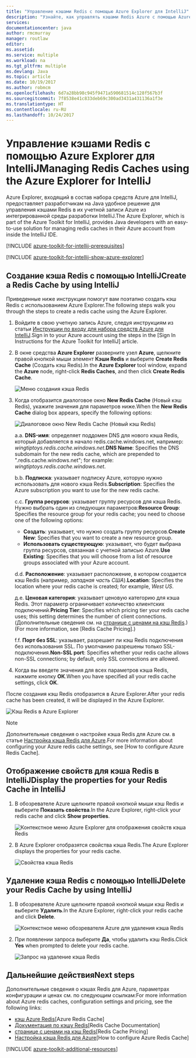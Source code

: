 ```yaml
---
title: "Управление кэшами Redis с помощью Azure Explorer для IntelliJ"
description: "Узнайте, как управлять кэшами Redis Azure с помощью Azure Explorer для IntelliJ."
services: 
documentationcenter: java
author: rmcmurray
manager: routlaw
editor: 
ms.assetid: 
ms.service: multiple
ms.workload: na
ms.tgt_pltfrm: multiple
ms.devlang: Java
ms.topic: article
ms.date: 10/19/2017
ms.author: robmcm
ms.openlocfilehash: 6d7a28bb98c945f9471a590681514c128f567b3f
ms.sourcegitcommit: 7f8538e41c833deb69c300ad3431a431136a1f3e
ms.translationtype: HT
ms.contentlocale: ru-RU
ms.lasthandoff: 10/24/2017
---
```

# <a name="managing-redis-caches-using-the-azure-explorer-for-intellij"></a><span data-ttu-id="94810-103">Управление кэшами Redis с помощью Azure Explorer для IntelliJ</span><span class="sxs-lookup"><span data-stu-id="94810-103">Managing Redis Caches using the Azure Explorer for IntelliJ</span></span>

<span data-ttu-id="94810-104">Azure Explorer, входящий в состав набора средств Azure для IntelliJ, предоставляет разработчикам на Java удобное решение для управления кэшами Redis в их учетной записи Azure из интегрированной среды разработки IntelliJ.</span><span class="sxs-lookup"><span data-stu-id="94810-104">The Azure Explorer, which is part of the Azure Toolkit for IntelliJ, provides Java developers with an easy-to-use solution for managing redis caches in their Azure account from inside the IntelliJ IDE.</span></span>

[!INCLUDE [azure-toolkit-for-intellij-prerequisites](../includes/azure-toolkit-for-intellij-prerequisites.md)]

[!INCLUDE [azure-toolkit-for-intellij-show-azure-explorer](../includes/azure-toolkit-for-intellij-show-azure-explorer.md)]

## <a name="create-a-redis-cache-by-using-intellij"></a><span data-ttu-id="94810-105">Создание кэша Redis с помощью IntelliJ</span><span class="sxs-lookup"><span data-stu-id="94810-105">Create a Redis Cache by using IntelliJ</span></span>

<span data-ttu-id="94810-106">Приведенные ниже инструкции помогут вам поэтапно создать кэш Redis с использованием Azure Explorer.</span><span class="sxs-lookup"><span data-stu-id="94810-106">The following steps walk you through the steps to create a redis cache using the Azure Explorer.</span></span>

1. <span data-ttu-id="94810-107">Войдите в свою учетную запись Azure, следуя инструкциям из статьи [Инструкции по входу для набора средств Azure для IntelliJ].</span><span class="sxs-lookup"><span data-stu-id="94810-107">Sign in to your Azure account using the steps in the [Sign In Instructions for the Azure Toolkit for IntelliJ] article.</span></span>

1. <span data-ttu-id="94810-108">В окне средства **Azure Explorer** разверните узел **Azure**, щелкните правой кнопкой мыши элемент **Кэши Redis** и выберите **Create Redis Cache** (Создать кэш Redis).</span><span class="sxs-lookup"><span data-stu-id="94810-108">In the **Azure Explorer** tool window, expand the **Azure** node, right-click **Redis Caches**, and then click **Create Redis Cache**.</span></span>

   ![Меню создания кэша Redis][CR01]

1. <span data-ttu-id="94810-110">Когда отобразится диалоговое окно **New Redis Cache** (Новый кэш Redis), укажите значения для параметров ниже.</span><span class="sxs-lookup"><span data-stu-id="94810-110">When the **New Redis Cache** dialog box appears, specify the following options:</span></span>

   ![Диалоговое окно New Redis Cache (Новый кэш Redis)][CR02]

   <span data-ttu-id="94810-112">а.</span><span class="sxs-lookup"><span data-stu-id="94810-112">a.</span></span> <span data-ttu-id="94810-113">**DNS-имя**: определяет поддомен DNS для нового кэша Redis, который добавляется в начало redis.cache.windows.net, например: *wingtiptoys.redis.cache.windows.net*.</span><span class="sxs-lookup"><span data-stu-id="94810-113">**DNS Name**: Specifies the DNS subdomain for the new redis cache, which are prepended to ".redis.cache.windows.net"; for example: *wingtiptoys.redis.cache.windows.net*.</span></span>

   <span data-ttu-id="94810-114">b.</span><span class="sxs-lookup"><span data-stu-id="94810-114">b.</span></span> <span data-ttu-id="94810-115">**Подписка**: указывает подписку Azure, которую нужно использовать для нового кэша Redis.</span><span class="sxs-lookup"><span data-stu-id="94810-115">**Subscription**: Specifies the Azure subscription you want to use for the new redis cache.</span></span>

   <span data-ttu-id="94810-116">c.</span><span class="sxs-lookup"><span data-stu-id="94810-116">c.</span></span> <span data-ttu-id="94810-117">**Группа ресурсов**: указывает группу ресурсов для кэша Redis. Нужно выбрать один из следующих параметров:</span><span class="sxs-lookup"><span data-stu-id="94810-117">**Resource Group**: Specifies the resource group for your redis cache; you need to choose one of the following options:</span></span> 
      * <span data-ttu-id="94810-118">**Создать**: указывает, что нужно создать группу ресурсов.</span><span class="sxs-lookup"><span data-stu-id="94810-118">**Create New**: Specifies that you want to create a new resource group.</span></span> 
      * <span data-ttu-id="94810-119">**Использовать существующую**: указывает, что будет выбрана группа ресурсов, связанная с учетной записью Azure.</span><span class="sxs-lookup"><span data-stu-id="94810-119">**Use Existing**: Specifies that you will choose from a list of resource groups associated with your Azure account.</span></span> 

   <span data-ttu-id="94810-120">d.</span><span class="sxs-lookup"><span data-stu-id="94810-120">d.</span></span> <span data-ttu-id="94810-121">**Расположение**: указывает расположение, в котором создается кэш Redis (например, *западная часть США*).</span><span class="sxs-lookup"><span data-stu-id="94810-121">**Location**: Specifies the location where your redis cache is created; for example, *West US*.</span></span>

   <span data-ttu-id="94810-122">д.</span><span class="sxs-lookup"><span data-stu-id="94810-122">e.</span></span> <span data-ttu-id="94810-123">**Ценовая категория**: указывает ценовую категорию для кэша Redis. Этот параметр ограничивает количество клиентских подключений.</span><span class="sxs-lookup"><span data-stu-id="94810-123">**Pricing Tier**: Specifies which pricing tier your redis cache uses; this setting determines the number of client connections.</span></span> <span data-ttu-id="94810-124">(Дополнительные сведения см. на [странице с ценами на кэш Redis].)</span><span class="sxs-lookup"><span data-stu-id="94810-124">(For more information, see [Redis Cache Pricing].)</span></span>

   <span data-ttu-id="94810-125">f.</span><span class="sxs-lookup"><span data-stu-id="94810-125">f.</span></span> <span data-ttu-id="94810-126">**Порт без SSL**: указывает, разрешает ли кэш Redis подключения без использования SSL. По умолчанию разрешены только SSL-подключения.</span><span class="sxs-lookup"><span data-stu-id="94810-126">**Non-SSL port**: Specifies whether your redis cache allows non-SSL connections; by default, only SSL connections are allowed.</span></span>

1. <span data-ttu-id="94810-127">Когда вы введете значения для всех параметров кэша Redis, нажмите кнопку **ОК**.</span><span class="sxs-lookup"><span data-stu-id="94810-127">When you have specified all your redis cache settings, click **OK**.</span></span>

<span data-ttu-id="94810-128">После создания кэш Redis отобразится в Azure Explorer.</span><span class="sxs-lookup"><span data-stu-id="94810-128">After your redis cache has been created, it will be displayed in the Azure Explorer.</span></span>

   ![Кэш Redis в Azure Explorer][CR03]

> [!NOTE]
>
> <span data-ttu-id="94810-130">Дополнительные сведения о настройке кэша Redis для Azure см. в статье [Настройка кэша Redis для Azure].</span><span class="sxs-lookup"><span data-stu-id="94810-130">For more information about configuring your Azure redis cache settings, see [How to configure Azure Redis Cache].</span></span>
>

## <a name="display-the-properties-for-your-redis-cache-in-intellij"></a><span data-ttu-id="94810-131">Отображение свойств для кэша Redis в IntelliJ</span><span class="sxs-lookup"><span data-stu-id="94810-131">Display the properties for your Redis Cache in IntelliJ</span></span>

1. <span data-ttu-id="94810-132">В обозревателе Azure щелкните правой кнопкой мыши кэш Redis и выберите **Показать свойства**.</span><span class="sxs-lookup"><span data-stu-id="94810-132">In the Azure Explorer, right-click your redis cache and click **Show properties**.</span></span>

   ![Контекстное меню Azure Explorer для отображения свойств кэша Redis][SP01]

1. <span data-ttu-id="94810-134">В Azure Explorer отобразятся свойства кэша Redis.</span><span class="sxs-lookup"><span data-stu-id="94810-134">The Azure Explorer displays the properties for your redis cache.</span></span>

   ![Свойства кэша Redis][SP02]

## <a name="delete-your-redis-cache-by-using-intellij"></a><span data-ttu-id="94810-136">Удаление кэша Redis с помощью IntelliJ</span><span class="sxs-lookup"><span data-stu-id="94810-136">Delete your Redis Cache by using IntelliJ</span></span>

1. <span data-ttu-id="94810-137">В обозревателе Azure щелкните правой кнопкой мыши кэш Redis и выберите **Удалить**.</span><span class="sxs-lookup"><span data-stu-id="94810-137">In the Azure Explorer, right-click your redis cache and click **Delete**.</span></span>

   ![Контекстное меню обозревателя Azure для удаления кэша Redis][DE01]

1. <span data-ttu-id="94810-139">При появлении запроса выберите **Да**, чтобы удалить кэш Redis.</span><span class="sxs-lookup"><span data-stu-id="94810-139">Click **Yes** when prompted to delete your redis cache.</span></span>

   ![Запрос на удаление кэша Redis][DE02]

## <a name="next-steps"></a><span data-ttu-id="94810-141">Дальнейшие действия</span><span class="sxs-lookup"><span data-stu-id="94810-141">Next steps</span></span>

<span data-ttu-id="94810-142">Дополнительные сведения о кэшах Redis для Azure, параметрах конфигурации и ценах см. по следующим ссылкам:</span><span class="sxs-lookup"><span data-stu-id="94810-142">For more information about Azure redis caches, configuration settings and pricing, see the following links:</span></span>

* <span data-ttu-id="94810-143">[кэш Azure Redis]</span><span class="sxs-lookup"><span data-stu-id="94810-143">[Azure Redis Cache]</span></span>
* <span data-ttu-id="94810-144">[Документация по кэшу Redis]</span><span class="sxs-lookup"><span data-stu-id="94810-144">[Redis Cache Documentation]</span></span>
* <span data-ttu-id="94810-145">[странице с ценами на кэш Redis]</span><span class="sxs-lookup"><span data-stu-id="94810-145">[Redis Cache Pricing]</span></span>
* <span data-ttu-id="94810-146">[Настройка кэша Redis для Azure]</span><span class="sxs-lookup"><span data-stu-id="94810-146">[How to configure Azure Redis Cache]</span></span>

[!INCLUDE [azure-toolkit-additional-resources](../includes/azure-toolkit-additional-resources.md)]

<!-- URL List -->

[странице с ценами на кэш Redis]: https://azure.microsoft.com/pricing/details/cache/
[кэш Azure Redis]: https://azure.microsoft.com/services/cache/
[Документация по кэшу Redis]: /azure/redis-cache
[Настройка кэша Redis для Azure]: /azure/redis-cache/cache-configure
[Инструкции по входу для набора средств Azure для IntelliJ]: ./azure-toolkit-for-intellij-sign-in-instructions.md

<!-- IMG List -->

[CR01]: media/azure-toolkit-for-intellij-managing-redis-caches-using-azure-explorer/CR01.png
[CR02]: media/azure-toolkit-for-intellij-managing-redis-caches-using-azure-explorer/CR02.png
[CR03]: media/azure-toolkit-for-intellij-managing-redis-caches-using-azure-explorer/CR03.png

[SP01]: media/azure-toolkit-for-intellij-managing-redis-caches-using-azure-explorer/SP01.png
[SP02]: media/azure-toolkit-for-intellij-managing-redis-caches-using-azure-explorer/SP02.png

[DE01]: media/azure-toolkit-for-intellij-managing-redis-caches-using-azure-explorer/DE01.png
[DE02]: media/azure-toolkit-for-intellij-managing-redis-caches-using-azure-explorer/DE02.png
